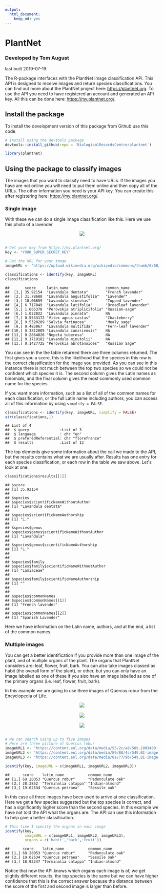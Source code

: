 ```yaml
---
output: 
  html_document: 
    keep_md: yes
---
```





# PlantNet

### Developed by Tom August
last built 2019-07-19

The R-package interfaces with the PlantNet image classification API. This API is designed to receive images and return species classifications. You can find out more about the PlantNet project here: https://plantnet.org. To use the API you need to have registered an account and generated an API key. All this can be done here: https://my.plantnet.org/.

## Install the package

To install the development version of this package from Github use this code.


```r
# Install using the devtools package
devtools::install_github(repo = 'BiologicalRecordsCentre/plantnet')
```

```r
library(plantnet)
```

## Using the package to classify images

The images that you want to classify need to have URLs. If the images you have are not online you will need to put them online and then copy all of the URLs. The other information you need is your API key. You can create this after registering here:  https://my.plantnet.org/.

### Single image

With these we can do a single image classification like this. Here we use this photo of a lavender
 
<center><img style="max-width: 450px" src="https://upload.wikimedia.org/wikipedia/commons/thumb/6/60/Single_lavendar_flower02.jpg/800px-Single_lavendar_flower02.jpg"></center>
<br> 

```r
# Get your key from https://my.plantnet.org/
key <- "YOUR_SUPER_SECRET_KEY"
```

```r
# Get the URL for your image
imageURL <- 'https://upload.wikimedia.org/wikipedia/commons/thumb/6/60/Single_lavendar_flower02.jpg/800px-Single_lavendar_flower02.jpg'
```

```r
classifications <- identify(key, imageURL)
classifications
```

```
##       score     latin_name                 common_name         
##  [1,] 35.92154  "Lavandula dentata"        "French lavender"   
##  [2,] 31.78688  "Lavandula angustifolia"   "Lavender"          
##  [3,] 18.06659  "Lavandula stoechas"       "Topped lavender"   
##  [4,] 6.717049  "Lavandula latifolia"      "Broadleaf lavender"
##  [5,] 1.665378  "Perovskia atriplicifolia" "Russian-sage"      
##  [6,] 1.022022  "Lavandula pinnata"        NA                  
##  [7,] 0.5533172 "Vitex agnus-castus"       "Chasteberry"       
##  [8,] 0.5320209 "Salvia farinacea"         "Mealy sage"        
##  [9,] 0.485067  "Lavandula multifida"      "Fern-leaf lavender"
## [10,] 0.3812005 "Lavandula canariensis"    NA                  
## [11,] 0.2864826 "Nepeta tuberosa"          NA                  
## [12,] 0.1719182 "Lavandula minutolii"      NA                  
## [13,] 0.1427725 "Perovskia abrotanoides"   "Russian Sage"
```

You can see in the the table returned there are three columns returned. The first gives you a score, this is the likelihood that the species in this row is the correct classification for the image you provided. As you can see in this instance there is not much between the top two species so we could not be confident which species it is. The second column gives the Latin names as binomials, and the final column gives the most commonly used common name for the species.

If you want more information, such as a list of all of the common names for each classification, or the full Latin name including authors, you can access all of this information by using `simplify = FALSE`.


```r
classifications <- identify(key, imageURL, simplify = FALSE)
str(classifications,1)
```

```
## List of 4
##  $ query              :List of 3
##  $ language           : chr "en"
##  $ preferedReferential: chr "florefrance"
##  $ results            :List of 13
```

The top elements give some information about the call we made to the API, but the results contains what we are usually after. Results has one entry for each species classification, or each row in the table we saw above. Let's look at one.


```r
classifications$results[[1]]
```

```
## $score
## [1] 35.92154
## 
## $species
## $species$scientificNameWithoutAuthor
## [1] "Lavandula dentata"
## 
## $species$scientificNameAuthorship
## [1] "L."
## 
## $species$genus
## $species$genus$scientificNameWithoutAuthor
## [1] "Lavandula"
## 
## $species$genus$scientificNameAuthorship
## [1] "L."
## 
## 
## $species$family
## $species$family$scientificNameWithoutAuthor
## [1] "Lamiaceae"
## 
## $species$family$scientificNameAuthorship
## [1] ""
## 
## 
## $species$commonNames
## $species$commonNames[[1]]
## [1] "French lavender"
## 
## $species$commonNames[[2]]
## [1] "Spanish Lavender"
```

Here we have information on the Latin name, authors, and at the end, a list of the common names.

### Multiple images

You can get a better identification if you provide more than one image of the plant, and of multiple organs of the plant. The organs that PlantNet considers are: leaf, flower, fruit, bark. You can also take images classed as habit (the overall form of the plant), or other, but you can only have an image labelled as one of these if you also have an image labelled as one of the primary organs (i.e. leaf, flower, fruit, bark).

In this example we are going to use three images of Quercus robur from the Encyclopedia of Life.

<center><img style="max-width: 450px" src="https://content.eol.org/data/media/55/2c/a8/509.1003460.jpg"></center>
<br> 
<center><img style="max-width: 450px" src="https://content.eol.org/data/media/89/88/4c/549.BI-image-16054.jpg"></center>
<br> 
<center><img style="max-width: 450px" src="https://content.eol.org/data/media/8a/77/9b/549.BI-image-76488.jpg"></center>
<br> 

```r
# We can search using up to five images
# Here are three picture of Quercus robur
imageURL1 <- 'https://content.eol.org/data/media/55/2c/a8/509.1003460.jpg'
imageURL2 <- 'https://content.eol.org/data/media/89/88/4c/549.BI-image-16054.jpg'
imageURL3 <- 'https://content.eol.org/data/media/8a/77/9b/549.BI-image-76488.jpg'

identify(key, imageURL = c(imageURL1, imageURL2, imageURL3))
```

```
##      score    latin_name           common_name      
## [1,] 68.28053 "Quercus robur"      "Pedunculate oak"
## [2,] 28.3852  "Terminalia catappa" "Indian-almond"  
## [3,] 19.02534 "Quercus petraea"    "Sessile oak"
```
In this case all three images have been used to arrive at one classification. Here we get a few species suggested but the top species is correct, and has a significantly higher score than the second species. In this example we have not told the API what the organs are. The API can use this information to help give a better classification.


```r
# This time I specify the organs in each image
identify(key,
         imageURL = c(imageURL1, imageURL2, imageURL3),
         organs = c('habit','bark','fruit'))
```

```
##      score    latin_name           common_name      
## [1,] 68.28053 "Quercus robur"      "Pedunculate oak"
## [2,] 19.02534 "Quercus petraea"    "Sessile oak"    
## [3,] 18.92347 "Terminalia catappa" "Indian-almond"
```

Notice that now the API knows which organs each image is of, we get slightly different results, the top species is the same but we can have higher confidence that this is the correct answer because the distance between the score of the first and second image is larger than before.
